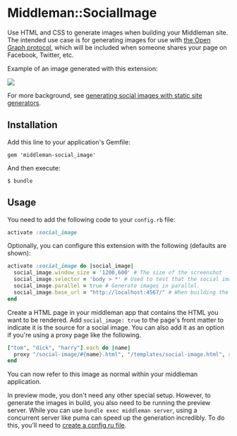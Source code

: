 # Middleman::SocialImage

Use HTML and CSS to generate images when building your Middleman site. The intended use case is for generating images for use with [the Open Graph protocol](https://ogp.me/), which will be included when someone shares your page on Facebook, Twitter, etc.

Example of an image generated with this extension:

![](https://www.tokyodev.com/2020/05/29/generating-social-images-with-static-site-generators/social-image-714b5c6e.png)

For more background, see [generating social images with static site generators](https://www.tokyodev.com/2020/05/29/generating-social-images-with-static-site-generators/).

## Installation

Add this line to your application's Gemfile:

    gem 'middleman-social_image'

And then execute:

    $ bundle

## Usage

You need to add the following code to your ```config.rb``` file:

```ruby
activate :social_image
```

Optionally, you can configure this extension with the following (defaults are shown):

```ruby
activate :social_image do |social_image|
  social_image.window_size = '1200,600' # The size of the screenshot
  social_image.selector = 'body > *' # Used to test that the social image url has loaded properly. The more specific this is, the better the chance of catching errors.
  social_image.parallel = true # Generate images in parallel.
  social_image.base_url = "http://localhost:4567/" # When building the site, fetch against this URL.
end
```

Create a HTML page in your middleman app that contains the HTML you want to be rendered. Add `social_image: true` to the page's front matter to indicate it is the source for a social image. You can also add it as an option if you're using a proxy page like the following.

``` ruby
["tom", "dick", "harry"].each do |name|
  proxy "/social-image/#{name}.html", "/templates/social-image.html", social_image: true, locals: { name: name }
end
```

You can now refer to this image as normal within your middleman application.

In preview mode, you don't need any other special setup. However, to generate the images in build, you also need to be running the preview server. While you can use `bundle exec middleman server`, using a concurrent server like puma can speed up the generation incredibly. To do this, you'll need to [create a config.ru file](https://middlemanapp.com/basics/start-new-site/#config-ru).
